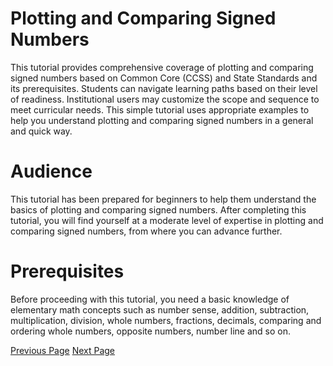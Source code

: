# Plotting and Comparing Signed Numbers
This tutorial provides comprehensive coverage of plotting and comparing signed numbers based on Common Core (CCSS) and State Standards and its prerequisites. Students can navigate learning paths based on their level of readiness. Institutional users may customize the scope and sequence to meet curricular needs. This simple tutorial uses appropriate examples to help you understand plotting and comparing signed numbers in a general and quick way.

# Audience
This tutorial has been prepared for beginners to help them understand the basics of plotting and comparing signed numbers. After completing this tutorial, you will find yourself at a moderate level of expertise in plotting and comparing signed numbers, from where you can advance further.

# Prerequisites
Before proceeding with this tutorial, you need a basic knowledge of elementary math concepts such as number sense, addition, subtraction, multiplication, division, whole numbers, fractions, decimals, comparing and ordering whole numbers, opposite numbers, number line and so on.


[Previous Page](../plotting_and_comparing_signed_numbers/index.md) [Next Page](../plotting_and_comparing_signed_numbers/plotting_integers_on_number_line.md) 
